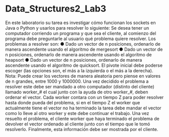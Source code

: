 # Data_Structures2_Lab3

En este laboratorio su tarea es investigar cómo funcionan los sockets en Java o Python y usarlos para resolver lo siguiente:
Se desea tener un computador corriendo un programa y que sea el cliente, al comienzo del programa debe preguntarle al usuario qué problema quiere resolver. Los problemas a resolver son:
● Dado un vector de n posiciones, ordenarlo de manera ascendente usando el algoritmo de mergesort
● Dado un vector de n posiciones, ordenarlo de manera ascendente usando el algoritmo de heapsort
● Dado un vector de n posiciones, ordenarlo de manera ascendente usando el algoritmo de quicksort. El pivote inicial debe poderse escoger (las opciones son, el más a la izquierda o el más a la derecha).
Nota: Puede crear los vectores de manera aleatoria pero piense en valores de n grandes, entre 1000 y 1000000.
Una vez decidido el problema a resolver este debe ser mandado a otro computador (distinto del cliente) llamado worker_# el cual junto con la ayuda de otro worker_#, deben ordenar el vector. Cada worker contara con un tiempo Z para poder resolver hasta donde pueda del problema, si en el tiempo Z el worker que actualmente tiene el vector no ha terminado la tarea debe mandar el vector como lo lleve al otro worker y este debe continuar el trabajo. Una vez resuelto el problema, el cliente worker que haya terminado el problema de devolver el vector ordenado al cliente junto con el tiempo que le tomó resolverlo. Finalmente, esta información debe ser mostrada por el cliente.

